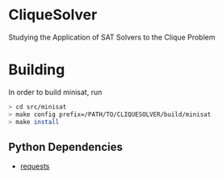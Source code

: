 # CliqueSolver
Studying the Application of SAT Solvers to the Clique Problem


# Building
In order to build minisat, run
```bash
> cd src/minisat
> make config prefix=/PATH/TO/CLIQUESOLVER/build/minisat
> make install
```

## Python Dependencies
 * [requests](http://docs.python-requests.org/en/master/)
